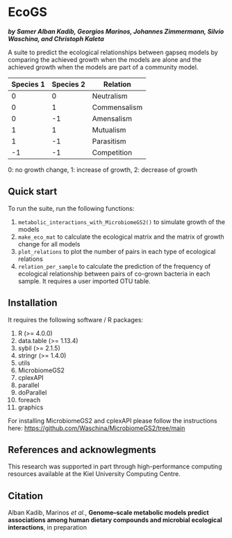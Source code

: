 # EcoGS
_**by Samer Alban Kadib, Georgios Marinos, Johannes Zimmermann, Silvio Waschina, and Christoph Kaleta**_

A suite to predict the ecological relationships between gapseq models by comparing the achieved growth when the models are alone and the achieved growth when the models are part of a community model.

|Species 1|Species 2|Relation|
|-----|-----|-----|
|0|0|Neutralism|
|0|1|Commensalism|
|0|-1|Amensalism|
|1|1|Mutualism|
|1|-1|Parasitism|
|-1|-1|Competition|

0: no growth change, 1: increase of growth, 2: decrease of growth

## Quick start
To run the suite, run the following functions:

1. `metabolic_interactions_with_MicrobiomeGS2()` to simulate growth of the models
2. `make_eco_mat` to calculate the ecological matrix and the matrix of growth change for all models
3. `plot_relations` to plot the number of pairs in each type of ecological relations
4. `relation_per_sample` to calculate the prediction of the frequency of ecological relationship between pairs of co-grown bacteria in each sample. It requires a user imported OTU table.

## Installation
It requires the following software / R packages:
  
  1. R (>= 4.0.0)
  2. data.table (>= 1.13.4)
  3. sybil (>= 2.1.5)
  4. stringr (>= 1.4.0)
  5. utils
  6. MicrobiomeGS2
  7. cplexAPI
  8. parallel
  9. doParallel
  10. foreach
  11. graphics

For installing MicrobiomeGS2 and cplexAPI please follow the instructions here: https://github.com/Waschina/MicrobiomeGS2/tree/main

## References and acknowlegments
This research was supported in part through high-performance computing resources available at the Kiel University Computing Centre.

## Citation
Alban Kadib, Marinos _et al._, **Genome–scale metabolic models predict associations among human dietary compounds and microbial ecological interactions**, in preparation
